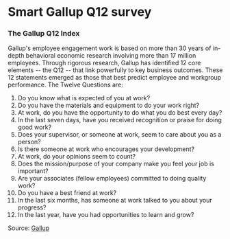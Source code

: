 # Smart Gallup Q12 survey

### The Gallup Q12 Index

Gallup's employee engagement work is based on more than 30 years of in-depth behavioral economic
research involving more than 17 million employees. Through rigorous research, Gallup has identified 12
core elements -- the Q12 -- that link powerfully to key business outcomes. These 12 statements
emerged as those that best predict employee and workgroup performance.
The Twelve Questions are:

1. Do you know what is expected of you at work?
2. Do you have the materials and equipment to do your work right?
3. At work, do you have the opportunity to do what you do best every day?
4. In the last seven days, have you received recognition or praise for doing good
work?
5. Does your supervisor, or someone at work, seem to care about you as a person?
6. Is there someone at work who encourages your development?
7. At work, do your opinions seem to count?
8. Does the mission/purpose of your company make you feel your job is important?
9. Are your associates (fellow employees) committed to doing quality work?
10. Do you have a best friend at work?
11. In the last six months, has someone at work talked to you about your progress?
12. In the last year, have you had opportunities to learn and grow?

Source: [Gallup](http://www.gallup.com/products/170969/q12-employee-engagement-center.aspx)
